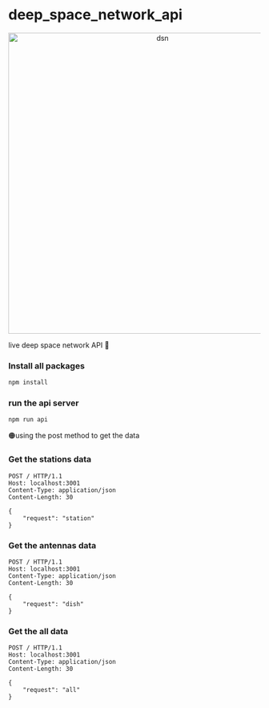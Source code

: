 # deep_space_network_api

<p align="center">
    <img src="https://iili.io/JdXy8l9.png" width="600px" alt="dsn"/>
</p>

live deep space network API 📡

<h3>Install all packages</h3>

```cmd
npm install
```

<h3>run the api server</h3>

```cmd
npm run api
```

<p>🟠using the post method to get the data</p>

<h3>Get the stations data</h3>

```http
POST / HTTP/1.1
Host: localhost:3001
Content-Type: application/json
Content-Length: 30

{
    "request": "station"
}
```

<h3>Get the antennas data</h3>

```http
POST / HTTP/1.1
Host: localhost:3001
Content-Type: application/json
Content-Length: 30

{
    "request": "dish"
}
```

<h3>Get the all data</h3>

```http
POST / HTTP/1.1
Host: localhost:3001
Content-Type: application/json
Content-Length: 30

{
    "request": "all"
}
```


